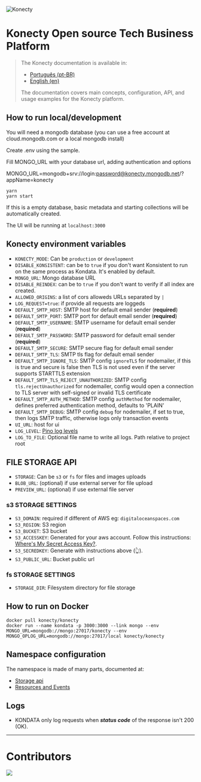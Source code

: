 ![Konecty](logo-konecty.png)

# Konecty Open source Tech Business Platform

> The Konecty documentation is available in:
> - [Português (pt-BR)](docs/pt-BR/index.md)
> - [English (en)](docs/en/index.md)
>
> The documentation covers main concepts, configuration, API, and usage examples for the Konecty platform.

## How to run local/development

You will need a mongodb database (you can use a free account at cloud.mongodb.com or a local mongodb install)

Create .env using the sample.

Fill MONGO_URL with your database url, adding authentication and options

MONGO_URL=mongodb+srv://login:password@konecty.mongodb.net/?appName=konecty

```
yarn
yarn start
```

If this is a empty database, basic metadata and starting collections will be automatically created.

The UI will be running at `localhost:3000`

## Konecty environment variables

-   `KONECTY_MODE`: Can be `production` or `development`
-   `DISABLE_KONSISTENT`: can be to `true` if you don't want Konsistent to run on the same process as Kondata. It's enabled by default.
-   `MONGO_URL`: Mongo database URL
-   `DISABLE_REINDEX`: can be to `true` if you don't want to verify if all index are created.
-   `ALLOWED_ORIGINS`: a list of cors alloweds URLs separated by `|`
-   `LOG_REQUEST=true`: if provide all requests are loggeds
-   `DEFAULT_SMTP_HOST`: SMTP host for default email sender (**required**)
-   `DEFAULT_SMTP_PORT`: SMTP port for default email sender (**required**)
-   `DEFAULT_SMTP_USERNAME`: SMTP username for default email sender (**required**)
-   `DEFAULT_SMTP_PASSWORD`: SMTP password for default email sender (**required**)
-   `DEFAULT_SMTP_SECURE`: SMTP secure flag for default email sender
-   `DEFAULT_SMTP_TLS`: SMTP tls flag for default email sender
-   `DEFAULT_SMTP_IGNORE_TLS`: SMTP config `ignoreTLS` for nodemailer, if this is true and secure is false then TLS is not used even if the server supports STARTTLS extension
-   `DEFAULT_SMTP_TLS_REJECT_UNAUTHORIZED`: SMTP config `tls.rejectUnauthorized` for nodemailer, config would open a connection to TLS server with self-signed or invalid TLS certificate
-   `DEFAULT_SMTP_AUTH_METHOD`: SMTP config `authMethod` for nodemailer, defines preferred authentication method, defaults to 'PLAIN'
-   `DEFAULT_SMTP_DEBUG`: SMTP config `debug` for nodemailer, if set to true, then logs SMTP traffic, otherwise logs only transaction events
-   `UI_URL`: host for ui
-   `LOG_LEVEL`: [Pino log levels](https://github.com/pinojs/pino/blob/HEAD/docs/api.md#level-string)
-   `LOG_TO_FILE`: Optional file name to write all logs. Path relative to project root

## FILE STORAGE API

-   `STORAGE`: Can be `s3` or `fs` for files and images uploads
-   `BLOB_URL`: (optional) if use external server for file upload
-   `PREVIEW_URL`: (optional) if use external file server

### s3 STORAGE SETTINGS

-   `S3_DOMAIN`: required if different of AWS eg: `digitaloceanspaces.com`
-   `S3_REGION`: S3 region
-   `S3_BUCKET`: S3 bucket
-   `S3_ACCESSKEY`: Generated for your aws account. Follow this instructions: [Where's My Secret Access Key?](https://aws.amazon.com/blogs/security/wheres-my-secret-access-key/).
-   `S3_SECREDKEY`: Generate with instructions above (👆).
-   `S3_PUBLIC_URL`: Bucket public url

### fs STORAGE SETTINGS

-   `STORAGE_DIR`: Filesystem directory for file storage

## How to run on Docker

```
docker pull konecty/konecty
docker run --name kondata -p 3000:3000 --link mongo --env MONGO_URL=mongodb://mongo:27017/konecty --env MONGO_OPLOG_URL=mongodb://mongo:27017/local konecty/konecty
```

## Namespace configuration

The namespace is made of many parts, documented at:

-   [Storage api](docs/en/internal/STORAGE.md)
-   [Resources and Events](docs/en/internal/RESOURCES_AND_EVENTS.md)

## Logs

-   KONDATA only log requests when **_status code_** of the response isn't 200 (OK).

---

# Contributors

<a href="https://github.com/konecty/konecty/graphs/contributors">
  <img src="https://contrib.rocks/image?repo=konecty/konecty" />
</a>
